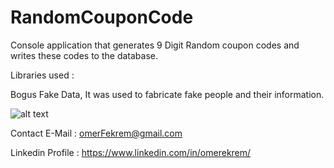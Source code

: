 # RandomCouponCode

Console application that generates 9 Digit Random coupon codes and writes these codes to the database.

Libraries used :

  Bogus Fake Data, It was used to fabricate fake people and their information.


![alt text](https://i.hizliresim.com/m5t7i9u.png)


Contact E-Mail : omerFekrem@gmail.com

Linkedin Profile : https://www.linkedin.com/in/omerekrem/
